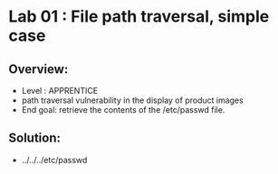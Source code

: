 # Lab 01 : File path traversal, simple case

## Overview:
- Level : APPRENTICE
- path traversal vulnerability in the display of product images
- End goal: retrieve the contents of the /etc/passwd file.

## Solution:
- ../../../etc/passwd
